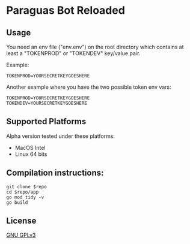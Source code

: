 # Paraguas Bot Reloaded

## Usage
You need an env file ("env.env") on the root directory which contains at least a "TOKENPROD" or "TOKENDEV" key/value pair.

Example:
```shell
TOKENPROD=YOURSECRETKEYGOESHERE
```
Another example where you have the two possible token env vars:
```shell
TOKENPROD=YOURSECRETKEYGOESHERE
TOKENDEV=YOURSECRETKEYGOESHERE
```

## Supported Platforms
Alpha version tested under these platforms:
* MacOS Intel
* Linux 64 bits

## Compilation instructions:
```shell
git clone $repo
cd $repo/app
go mod tidy -v
go build
```

## License
[GNU GPLv3](https://www.gnu.org/licenses/gpl-3.0.en.html)